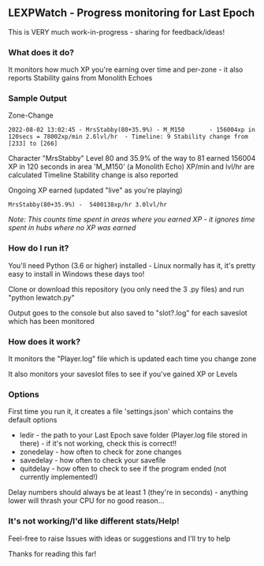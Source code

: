 ## LEXPWatch - Progress monitoring for Last Epoch ##

This is VERY much work-in-progress - sharing for feedback/ideas!

### What does it do? ###
It monitors how much XP you're earning over time and per-zone - it  also reports Stability gains from Monolith Echoes

### Sample Output ###
Zone-Change

`2022-08-02 13:02:45 - MrsStabby(80+35.9%) - M_M150       - 156004xp in 120secs = 78002xp/min 2.6lvl/hr  - Timeline: 9 Stability change from [233] to [266]`

Character "MrsStabby" Level 80 and 35.9% of the way to 81 earned 156004 XP in 120 seconds in area 'M_M150' (a Monolith Echo)
XP/min and lvl/hr are calculated 
Timeline Stability change is also reported

Ongoing XP earned (updated "live" as you're playing)

`MrsStabby(80+35.9%) -  5400138xp/hr 3.0lvl/hr`

*Note: This counts time spent in areas where you earned XP - it ignores time spent in hubs where no XP was earned*

### How do I run it? ###
You'll need Python (3.6 or higher) installed - Linux normally has it, it's pretty easy to install in Windows these days too!

Clone or download this repository (you only need the 3 .py files) and run "python lewatch.py"

Output goes to the console but also saved to "slot?.log" for each saveslot which has been monitored

### How does it work? ###
It monitors the "Player.log" file which is updated each time you change zone 

It also monitors your saveslot files to see if you've gained XP or Levels

### Options ###
First time you run it, it creates a file 'settings.json' which contains the default options

* ledir - the path to your Last Epoch save folder (Player.log file stored in there) - if it's not working, check this is correct!!
* zonedelay - how often to check for zone changes
* savedelay - how often to check your savefile 
* quitdelay - how often to check to see if the program ended (not currently implemented!)

Delay numbers should always be at least 1 (they're in seconds) - anything lower will thrash your CPU for no good reason...

### It's not working/I'd like different stats/Help! ###

Feel-free to raise Issues with ideas or suggestions and I'll try to help

Thanks for reading this far!
